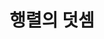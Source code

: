 ---
layout: note_shorts
parent: Note
category: Algorithm
title: 행렬의 덧셈
toc: true
reference:
  1: 
    author: "programmers school"
    year: 코딩테스트 연습
    platform: "파트19 연습문제"
    content: 행렬의 덧셈
    content-link: "https://school.programmers.co.kr/learn/courses/30/lessons/12950"
---